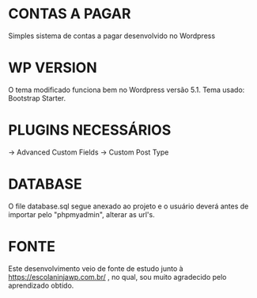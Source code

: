 # CONTAS A PAGAR 
Simples sistema  de contas a pagar desenvolvido no Wordpress

# WP VERSION
O tema modificado funciona bem no Wordpress versão 5.1. 
Tema usado: Bootstrap Starter.

# PLUGINS NECESSÁRIOS 
-> Advanced Custom Fields 
-> Custom Post Type 

# DATABASE 
O file database.sql segue anexado ao projeto e o usuário deverá antes de importar pelo "phpmyadmin", 
alterar as url's. 

# FONTE 
Este desenvolvimento veio de fonte de estudo junto à https://escolaninjawp.com.br/ , no qual, sou muito agradecido pelo aprendizado obtido. 



